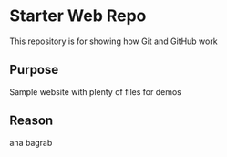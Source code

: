 # Starter Web Repo

This repository is for showing how Git and GitHub work

## Purpose

Sample website with plenty of files for demos

## Reason
ana bagrab